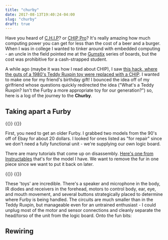 ```yaml
---
title: "churby"
date: 2017-08-13T19:40:24-04:00
slug: "churby"
draft: true
---
```


Have you heard of [C.H.I.P](https://getchip.com/pages/chip)? or [CHIP
Pro](https://getchip.com/pages/chippro)? It's really amazing how much
computing power you can get for less than the cost of a beer and a
burger. When I was in college I wanted to tinker around with embedded
computing - an uncle in the field pointed me at the
[Gumstix](https://www.gumstix.com/) series of boards, but the cost was
prohibitive for a cash-strapped student.

A while ago (maybe it was how I read about CHIP), I saw [this hack,
where the guts of a 1980's Teddy Ruxpin toy were replaced with a
CHIP](http://makezine.com/projects/chippy-ruxpin/). I wanted to make
one for my friend's birthday gift! I bounced the idea off of my
girlfriend whose questions quickly redirected the idea ("What's a
Teddy Ruxpin? Isn't the Furby a more appropriate toy for our
generation?") so, here is a log of the journey to the **Churby**.

## Taking apart a Furby ##
{{<img assembled_furby />}}
{{<img disassembled_furby0 />}}

First, you need to get an older Furby. I grabbed two models from the
90's off of Ebay for about 20 dollars. I looked for ones listed as
"for repair" since we don't need a fully functional unit - we're
supplying our own logic board.

There are many tutorials that come up on disassembly. [Here's one from
Instructables](http://www.instructables.com/id/Push-Start-a-Comatose-Furby/)
that's for the model I have. We want to remove the fur in one piece
since we want to put it back on later.

{{<img disassembled_furby1 />}}
{{<img disassembled_furby2 />}}

These 'toys' are incredible. There's a speaker and microphone in the
body, IR diodes and receivers in the forehead, motors to control body,
ear, eye, and mouth movement, and several buttons strategically placed
to determine where Furby is being handled. The circuits are much
smaller than in the Teddy Ruxpin, but manageable even for an untrained
enthusiast - I could unplug most of the motor and sensor connections
and cleanly separate the head/torso of the unit from the logic
board. Onto the fun bits:


## Rewiring ##


